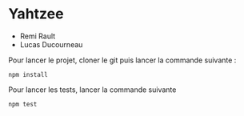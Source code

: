 # Yahtzee

- Remi Rault
- Lucas Ducourneau

Pour lancer le projet, cloner le git puis lancer la commande suivante :
```
npm install
```

Pour lancer les tests, lancer la commande suivante 
```
npm test
```
